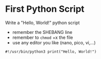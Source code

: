 # First Python Script

Write a "Hello, World!" python script

* remember the SHEBANG line
* remember to `chmod` +x the file
* use any editor you like (nano, pico, vi,...)

`#!/usr/bin/python3
print("Hello, World!")`

